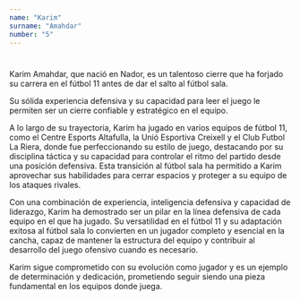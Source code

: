 ```yaml
---
name: "Karim"
surname: "Amahdar"
number: "5"
---
```


#

Karim Amahdar, que nació en Nador, es un talentoso cierre que ha forjado su carrera en el fútbol 11 antes de dar el salto al fútbol sala.

Su sólida experiencia defensiva y su capacidad para leer el juego le permiten ser un cierre confiable y estratégico en el equipo.

A lo largo de su trayectoria, Karim ha jugado en varios equipos de fútbol 11, como el Centre Esports Altafulla, la Unió Esportiva Creixell y el Club Futbol La Riera, donde fue perfeccionando su estilo de juego, destacando por su disciplina táctica y su capacidad para controlar el ritmo del partido desde una posición defensiva. Esta transición al fútbol sala ha permitido a Karim aprovechar sus habilidades para cerrar espacios y proteger a su equipo de los ataques rivales.

Con una combinación de experiencia, inteligencia defensiva y capacidad de liderazgo, Karim ha demostrado ser un pilar en la línea defensiva de cada equipo en el que ha jugado. Su versatilidad en el fútbol 11 y su adaptación exitosa al fútbol sala lo convierten en un jugador completo y esencial en la cancha, capaz de mantener la estructura del equipo y contribuir al desarrollo del juego ofensivo cuando es necesario.

Karim sigue comprometido con su evolución como jugador y es un ejemplo de determinación y dedicación, prometiendo seguir siendo una pieza fundamental en los equipos donde juega.
